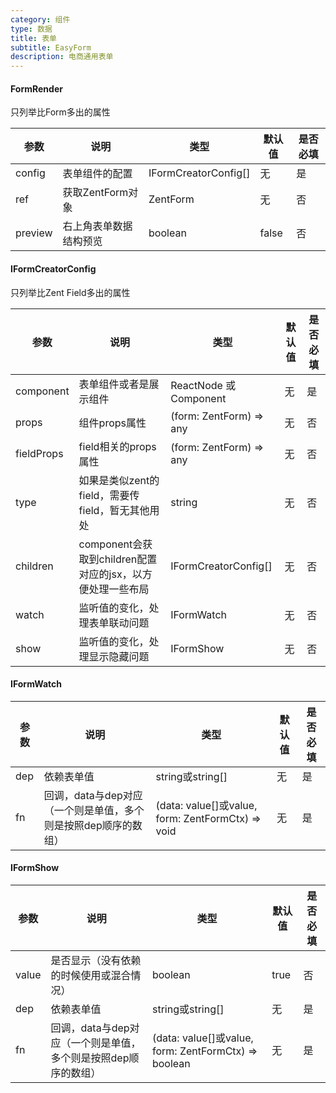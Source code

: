 ```yaml
---
category: 组件
type: 数据
title: 表单
subtitle: EasyForm
description: 电商通用表单
---
```


#### FormRender

只列举比Form多出的属性

| 参数       | 说明                | 类型        | 默认值 | 是否必填 |
| ---------- | ------------------- | ----------- | ------ | -------- |
| config | 表单组件的配置 | IFormCreatorConfig[] | 无   | 是       |
| ref | 获取ZentForm对象 | ZentForm | 无   | 否       |
| preview | 右上角表单数据结构预览 | boolean | false   | 否       |

#### IFormCreatorConfig

只列举比Zent Field多出的属性

| 参数       | 说明                | 类型        | 默认值 | 是否必填 |
| ---------- | ------------------- | ----------- | ------ | -------- |
| component | 表单组件或者是展示组件 | ReactNode 或 Component | 无   | 是       |
| props | 组件props属性 | (form: ZentForm) => any | 无   | 否       |
| fieldProps | field相关的props属性 | (form: ZentForm) => any | 无 | 否 |
| type | 如果是类似zent的field，需要传field，暂无其他用处 | string |  无  | 否       |
| children | component会获取到children配置对应的jsx，以方便处理一些布局 | IFormCreatorConfig[] | 无 | 否
| watch | 监听值的变化，处理表单联动问题 | IFormWatch | 无 | 否
| show | 监听值的变化，处理显示隐藏问题 | IFormShow | 无 | 否

#### IFormWatch

| 参数       | 说明                | 类型        | 默认值 | 是否必填 |
| ---------- | ------------------- | ----------- | ------ | -------- |
| dep | 依赖表单值 | string或string[] | 无   | 是       |
| fn | 回调，data与dep对应（一个则是单值，多个则是按照dep顺序的数组） | (data: value[]或value, form: ZentFormCtx) => void | 无   | 是       |

#### IFormShow

| 参数       | 说明                | 类型        | 默认值 | 是否必填 |
| ---------- | ------------------- | ----------- | ------ | -------- |
| value | 是否显示（没有依赖的时候使用或混合情况）| boolean | true | 否 |
| dep | 依赖表单值 | string或string[] | 无   | 是       |
| fn | 回调，data与dep对应（一个则是单值，多个则是按照dep顺序的数组） | (data: value[]或value, form: ZentFormCtx) => boolean | 无   | 是       |
